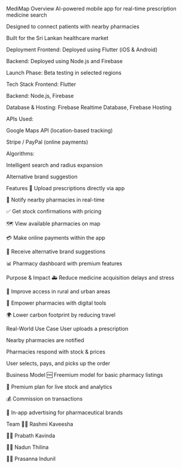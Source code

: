 MediMap
Overview
AI-powered mobile app for real-time prescription medicine search

Designed to connect patients with nearby pharmacies

Built for the Sri Lankan healthcare market

Deployment
Frontend: Deployed using Flutter (iOS & Android)

Backend: Deployed using Node.js and Firebase

Launch Phase: Beta testing in selected regions

Tech Stack
Frontend: Flutter

Backend: Node.js, Firebase

Database & Hosting: Firebase Realtime Database, Firebase Hosting

APIs Used:

Google Maps API (location-based tracking)

Stripe / PayPal (online payments)

Algorithms:

Intelligent search and radius expansion

Alternative brand suggestion

Features
📸 Upload prescriptions directly via app

🔔 Notify nearby pharmacies in real-time

✅ Get stock confirmations with pricing

🗺️ View available pharmacies on map

💳 Make online payments within the app

💊 Receive alternative brand suggestions

📊 Pharmacy dashboard with premium features

Purpose & Impact
🚑 Reduce medicine acquisition delays and stress

📍 Improve access in rural and urban areas

🏪 Empower pharmacies with digital tools

🌍 Lower carbon footprint by reducing travel

Real-World Use Case
User uploads a prescription

Nearby pharmacies are notified

Pharmacies respond with stock & prices

User selects, pays, and picks up the order

Business Model
🆓 Freemium model for basic pharmacy listings

💼 Premium plan for live stock and analytics

💰 Commission on transactions

📢 In-app advertising for pharmaceutical brands

Team
👩‍💻 Rashmi Kaveesha

👨‍💻 Prabath Kavinda

👨‍💻 Nadun Thilina

👨‍💻 Prasanna Indunil
